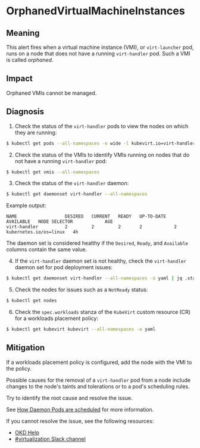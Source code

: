 # OrphanedVirtualMachineInstances
<!-- Edited by apinnick, Nov 2022-->

## Meaning

This alert fires when a virtual machine instance (VMI), or `virt-launcher` pod, runs on a node that does not have a running `virt-handler` pod. Such a VMI is called _orphaned_.

## Impact

Orphaned VMIs cannot be managed.

## Diagnosis

1. Check the status of the `virt-handler` pods to view the nodes on which they are running:
```bash
$ kubectl get pods --all-namespaces -o wide -l kubevirt.io=virt-handler
```

2. Check the status of the VMIs to identify VMIs running on nodes that do not have a running `virt-handler` pod:
```bash
$ kubectl get vmis --all-namespaces
```

3. Check the status of the `virt-handler` daemon:
```bash
$ kubectl get daemonset virt-handler --all-namespaces
```
Example output:
```
NAME                  DESIRED   CURRENT   READY   UP-TO-DATE   AVAILABLE   NODE SELECTOR            AGE
virt-handler          2         2         2       2            2           kubernetes.io/os=linux   4h
```
The daemon set is considered healthy if the `Desired`, `Ready`, and `Available` columns contain the same value.

4. If the `virt-handler` daemon set is not healthy, check the `virt-handler` daemon set for pod deployment issues:
```bash
$ kubectl get daemonset virt-handler --all-namespaces -o yaml | jq .status
```

5. Check the nodes for issues such as a `NotReady` status:
```bash
$ kubectl get nodes
```

6. Check the `spec.workloads` stanza of the `KubeVirt` custom resource (CR) for a workloads placement policy:
```bash
$ kubectl get kubevirt kubevirt --all-namespaces -o yaml
```

## Mitigation

If a workloads placement policy is configured, add the node with the VMI to the policy.

Possible causes for the removal of a `virt-handler` pod from a node include changes to the node's taints and tolerations or to a pod's scheduling rules.

Try to identify the root cause and resolve the issue.

<!--DS: If you cannot resolve the issue, log in to the link:https://access.redhat.com[Customer Portal] and open a support case, attaching the artifacts gathered during the Diagnosis procedure.-->
<!--USstart-->
See [How Daemon Pods are scheduled](https://kubernetes.io/docs/concepts/workloads/controllers/daemonset/#how-daemon-pods-are-scheduled) for more information.

If you cannot resolve the issue, see the following resources:

- [OKD Help](https://www.okd.io/help/)
- [#virtualization Slack channel](https://kubernetes.slack.com/channels/virtualization)
<!--USend-->

